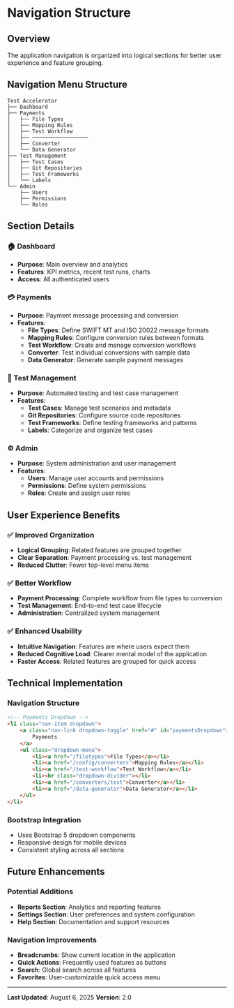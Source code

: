 # Navigation Structure

## Overview
The application navigation is organized into logical sections for better user experience and feature grouping.

## Navigation Menu Structure

```
Test Accelerator
├── Dashboard
├── Payments
│   ├── File Types
│   ├── Mapping Rules
│   ├── Test Workflow
│   ├── ──────────────────
│   ├── Converter
│   └── Data Generator
├── Test Management
│   ├── Test Cases
│   ├── Git Repositories
│   ├── Test Frameworks
│   └── Labels
└── Admin
    ├── Users
    ├── Permissions
    └── Roles
```

## Section Details

### 🏠 Dashboard
- **Purpose**: Main overview and analytics
- **Features**: KPI metrics, recent test runs, charts
- **Access**: All authenticated users

### 💳 Payments
- **Purpose**: Payment message processing and conversion
- **Features**:
  - **File Types**: Define SWIFT MT and ISO 20022 message formats
  - **Mapping Rules**: Configure conversion rules between formats
  - **Test Workflow**: Create and manage conversion workflows
  - **Converter**: Test individual conversions with sample data
  - **Data Generator**: Generate sample payment messages

### 🧪 Test Management
- **Purpose**: Automated testing and test case management
- **Features**:
  - **Test Cases**: Manage test scenarios and metadata
  - **Git Repositories**: Configure source code repositories
  - **Test Frameworks**: Define testing frameworks and patterns
  - **Labels**: Categorize and organize test cases

### ⚙️ Admin
- **Purpose**: System administration and user management
- **Features**:
  - **Users**: Manage user accounts and permissions
  - **Permissions**: Define system permissions
  - **Roles**: Create and assign user roles

## User Experience Benefits

### ✅ Improved Organization
- **Logical Grouping**: Related features are grouped together
- **Clear Separation**: Payment processing vs. test management
- **Reduced Clutter**: Fewer top-level menu items

### ✅ Better Workflow
- **Payment Processing**: Complete workflow from file types to conversion
- **Test Management**: End-to-end test case lifecycle
- **Administration**: Centralized system management

### ✅ Enhanced Usability
- **Intuitive Navigation**: Features are where users expect them
- **Reduced Cognitive Load**: Clearer mental model of the application
- **Faster Access**: Related features are grouped for quick access

## Technical Implementation

### Navigation Structure
```html
<!-- Payments Dropdown -->
<li class="nav-item dropdown">
    <a class="nav-link dropdown-toggle" href="#" id="paymentsDropdown">
        Payments
    </a>
    <ul class="dropdown-menu">
        <li><a href="/filetypes">File Types</a></li>
        <li><a href="/config/converters">Mapping Rules</a></li>
        <li><a href="/test-workflow">Test Workflow</a></li>
        <li><hr class="dropdown-divider"></li>
        <li><a href="/converters/test">Converter</a></li>
        <li><a href="/data-generator">Data Generator</a></li>
    </ul>
</li>
```

### Bootstrap Integration
- Uses Bootstrap 5 dropdown components
- Responsive design for mobile devices
- Consistent styling across all sections

## Future Enhancements

### Potential Additions
- **Reports Section**: Analytics and reporting features
- **Settings Section**: User preferences and system configuration
- **Help Section**: Documentation and support resources

### Navigation Improvements
- **Breadcrumbs**: Show current location in the application
- **Quick Actions**: Frequently used features as buttons
- **Search**: Global search across all features
- **Favorites**: User-customizable quick access menu

---

**Last Updated**: August 6, 2025
**Version**: 2.0 